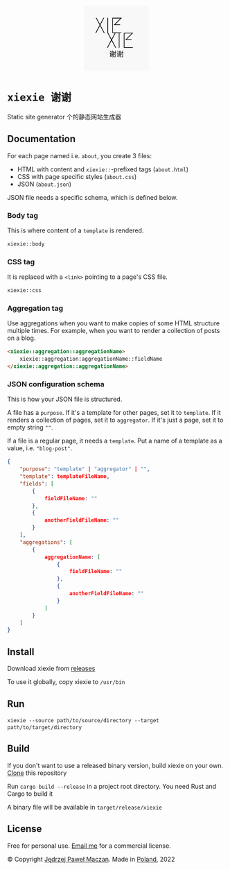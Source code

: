<p align="center"><img width="150" src="xiexie.png" alt="xiexie logo"></p>

# `xiexie 谢谢`
Static site generator 个的静态网站生成器

## Documentation
For each page named i.e. `about`, you create 3 files: 
- HTML with content and `xiexie::`-prefixed tags (`about.html`)
- CSS with page specific styles (`about.css`)
- JSON (`about.json`)

JSON file needs a specific schema, which is defined below.

### Body tag
This is where content of a `template` is rendered.
```HTML
xiexie::body
```

### CSS tag
It is replaced with a `<link>` pointing to a page's CSS file.
```HTML
xiexie::css
```

### Aggregation tag
Use aggregations when you want to make copies of some HTML structure multiple times. For example, when you want to render a collection of posts on a blog.
```HTML
<xiexie::aggregation::aggregationName>
    xiexie::aggregation:aggregationName::fieldName
</xiexie::aggregation::aggregationName>
```

### JSON configuration schema
This is how your JSON file is structured.

A file has a `purpose`. If it's a template for other pages, set it to `template`. If it renders a collection of pages, set it to `aggregator`. If it's just a page, set it to empty string `""`.

If a file is a regular page, it needs a `template`. Put a name of a template as a value, i.e. `"blog-post"`.


```JSON
{
    "purpose": "template" | "aggregator" | "",
    "template": templateFileName,
    "fields": [
        {
            fieldFileName: ""
        },
        {
            anotherFieldFileName: ""
        }
    ],
    "aggregations": [
        {
            aggregationName: [
                {
                    fieldFileName: ""
                },
                {
                    anotherFieldFileName: ""
                }
            ]
        }
    ]
}
```

## Install
Download xiexie from [releases](https://github.com/jmaczan/xiexie/releases)

To use it globally, copy xiexie to `/usr/bin`

## Run
```
xiexie --source path/to/source/directory --target path/to/target/directory
```

## Build
If you don't want to use a released binary version, build xiexie on your own. [Clone](https://github.com/jmaczan/xiexie.git) this repository

Run `cargo build --release` in a project root directory. You need Rust and Cargo to build it

A binary file will be available in `target/release/xiexie`

## License
Free for personal use. [Email me](mailto:jedrzejpawel@maczan.pl) for a commercial license.

© Copyright [Jędrzej Paweł Maczan](https://maczan.pl/). Made in [Poland](https://en.wikipedia.org/wiki/Poland), 2022

